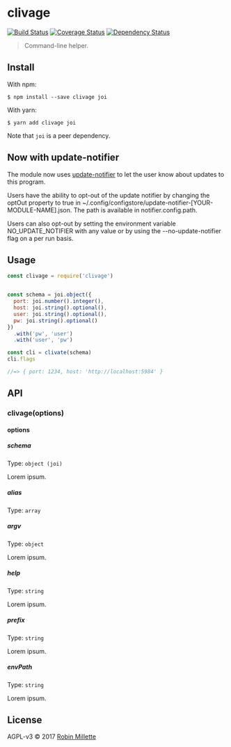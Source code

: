 # clivage
[![Build Status](https://travis-ci.org/millette/clivage.svg?branch=master)](https://travis-ci.org/millette/clivage)
[![Coverage Status](https://coveralls.io/repos/github/millette/clivage/badge.svg?branch=master)](https://coveralls.io/github/millette/clivage?branch=master)
[![Dependency Status](https://gemnasium.com/badges/github.com/millette/clivage.svg)](https://gemnasium.com/github.com/millette/clivage)
> Command-line helper.

## Install
With npm:

```
$ npm install --save clivage joi
```

With yarn:

```
$ yarn add clivage joi
```

Note that ```joi``` is a peer dependency.

## Now with update-notifier
The module now uses [update-notifier][] to let the user know about updates to this program.

Users have the ability to opt-out of the update notifier by changing
the optOut property to true in ~/.config/configstore/update-notifier-[YOUR-MODULE-NAME].json.
The path is available in notifier.config.path.

Users can also opt-out by setting the environment variable NO_UPDATE_NOTIFIER
with any value or by using the --no-update-notifier flag on a per run basis.

## Usage
```js
const clivage = require('clivage')


const schema = joi.object({
  port: joi.number().integer(),
  host: joi.string().optional(),
  user: joi.string().optional(),
  pw: joi.string().optional()
})
  .with('pw', 'user')
  .with('user', 'pw')

const cli = clivate(schema)
cli.flags

//=> { port: 1234, host: 'http://localhost:5984' }
```

## API
### clivage(options)

#### options
##### schema
Type: `object (joi)`

Lorem ipsum.

##### alias
Type: `array`

##### argv
Type: `object`

Lorem ipsum.

##### help
Type: `string`

Lorem ipsum.

##### prefix
Type: `string`

Lorem ipsum.

##### envPath
Type: `string`

Lorem ipsum.

## License
AGPL-v3 © 2017 [Robin Millette](http://robin.millette.info)

[update-notifier]: <https://github.com/yeoman/update-notifier>
